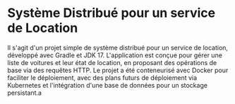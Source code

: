 # Système Distribué pour un service de Location

Il s'agit d'un projet simple de système distribué pour un service de location, développé avec Gradle et JDK 17. L'application est conçue pour gérer une liste de voitures et leur état de location, en proposant des opérations de base via des requêtes HTTP. Le projet a été conteneurisé avec Docker pour faciliter le déploiement, avec des plans futurs de déploiement via Kubernetes et l'intégration d'une base de données pour un stockage persistant.a
